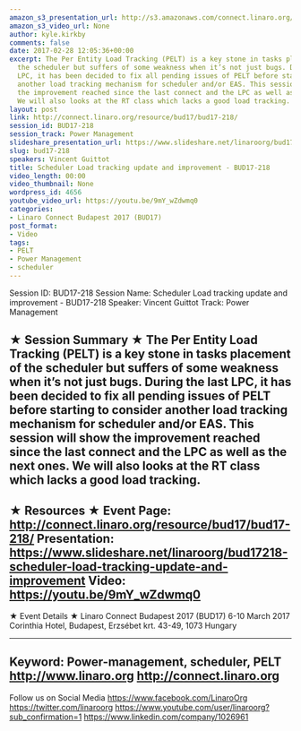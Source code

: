 ```yaml
---
amazon_s3_presentation_url: http://s3.amazonaws.com/connect.linaro.org/bud17/Presentations/BUD17-218%20-%20Scheduler%20Load%20tracking%20update%20and%20improvement.pdf
amazon_s3_video_url: None
author: kyle.kirkby
comments: false
date: 2017-02-28 12:05:36+00:00
excerpt: The Per Entity Load Tracking (PELT) is a key stone in tasks placement of
  the scheduler but suffers of some weakness when it’s not just bugs. During the last
  LPC, it has been decided to fix all pending issues of PELT before starting to consider
  another load tracking mechanism for scheduler and/or EAS. This session will show
  the improvement reached since the last connect and the LPC as well as the next ones.
  We will also looks at the RT class which lacks a good load tracking.
layout: post
link: http://connect.linaro.org/resource/bud17/bud17-218/
session_id: BUD17-218
session_track: Power Management
slideshare_presentation_url: https://www.slideshare.net/linaroorg/bud17218-scheduler-load-tracking-update-and-improvement
slug: bud17-218
speakers: Vincent Guittot
title: Scheduler Load tracking update and improvement - BUD17-218
video_length: 00:00
video_thumbnail: None
wordpress_id: 4656
youtube_video_url: https://youtu.be/9mY_wZdwmq0
categories:
- Linaro Connect Budapest 2017 (BUD17)
post_format:
- Video
tags:
- PELT
- Power Management
- scheduler
---
```


Session ID: BUD17-218
Session Name: Scheduler Load tracking update and improvement - BUD17-218
Speaker: Vincent Guittot
Track: Power Management


★ Session Summary ★
The Per Entity Load Tracking (PELT) is a key stone in tasks placement of the scheduler but suffers of some weakness when it’s not just bugs. During the last LPC, it has been decided to fix all pending issues of PELT before starting to consider another load tracking mechanism for scheduler and/or EAS. This session will show the improvement reached since the last connect and the LPC as well as the next ones. We will also looks at the RT class which lacks a good load tracking.
---------------------------------------------------
★ Resources ★
Event Page: http://connect.linaro.org/resource/bud17/bud17-218/
Presentation: https://www.slideshare.net/linaroorg/bud17218-scheduler-load-tracking-update-and-improvement
Video: https://youtu.be/9mY_wZdwmq0
---------------------------------------------------

★ Event Details ★
Linaro Connect Budapest 2017 (BUD17)
6-10 March 2017
Corinthia Hotel, Budapest,
Erzsébet krt. 43-49,
1073 Hungary

---------------------------------------------------
Keyword: Power-management, scheduler, PELT
http://www.linaro.org
http://connect.linaro.org
---------------------------------------------------
Follow us on Social Media
https://www.facebook.com/LinaroOrg
https://twitter.com/linaroorg
https://www.youtube.com/user/linaroorg?sub_confirmation=1
https://www.linkedin.com/company/1026961
